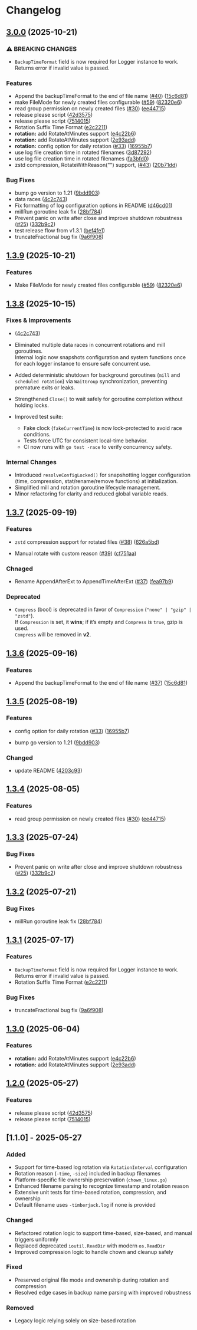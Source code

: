 # Changelog

## [3.0.0](https://github.com/DeRuina/timberjack/compare/v2.0.1...v3.0.0) (2025-10-21)


### ⚠ BREAKING CHANGES

* `BackupTimeFormat` field is now required for Logger instance to work. Returns error if invalid value is passed.

### Features

* Append the backupTimeFormat to the end of file name ([#40](https://github.com/DeRuina/timberjack/issues/40)) ([15c6d81](https://github.com/DeRuina/timberjack/commit/15c6d813214c9c7f1372af55f9b705d9d2a3a88e))
* make FileMode for newly created files configurable ([#59](https://github.com/DeRuina/timberjack/issues/59)) ([82320e6](https://github.com/DeRuina/timberjack/commit/82320e6d10084bf4cb32a80ced28175f66d15214))
* read group permission on newly created files ([#30](https://github.com/DeRuina/timberjack/issues/30)) ([ee44715](https://github.com/DeRuina/timberjack/commit/ee447152a04d62ae12811a2212815f8960ca0d9d))
* release please script ([42d3575](https://github.com/DeRuina/timberjack/commit/42d35750d4f0f5cfac7c339ba9dcdee77527ab72))
* release please script ([7514015](https://github.com/DeRuina/timberjack/commit/751401565635ff4eecbaffdf82e2333973cfe18a))
* Rotation Suffix Time Format ([e2c2211](https://github.com/DeRuina/timberjack/commit/e2c22115ae301c034e07c703ab9729d25b170a49))
* **rotation:** add RotateAtMinutes support ([e4c22b6](https://github.com/DeRuina/timberjack/commit/e4c22b6858ea7ca2493a1c6af4a6032f5e2ea95c))
* **rotation:** add RotateAtMinutes support ([2e93add](https://github.com/DeRuina/timberjack/commit/2e93adddf122269e2043506a5b7a46b4106eea86))
* **rotation:** config option for daily rotation ([#33](https://github.com/DeRuina/timberjack/issues/33)) ([16955b7](https://github.com/DeRuina/timberjack/commit/16955b7e540f9562122590ae05f591dd43cd5860))
* use log file creation time in rotated filenames ([3d87292](https://github.com/DeRuina/timberjack/commit/3d87292ec8b528e24dc325c51a137170e49ca0f7))
* use log file creation time in rotated filenames ([fa3bfd0](https://github.com/DeRuina/timberjack/commit/fa3bfd082947e261c003cbe1134af52428dea4dc))
* zstd compression, RotateWithReason("") support,  ([#43](https://github.com/DeRuina/timberjack/issues/43)) ([20b71dd](https://github.com/DeRuina/timberjack/commit/20b71dd4450965b9639049961512e408ad6b0ba8))


### Bug Fixes

* bump go version to 1.21 ([9bdd903](https://github.com/DeRuina/timberjack/commit/9bdd9038638e72a7fb330fe97f8c730864b9cbd5))
* data races ([4c2c743](https://github.com/DeRuina/timberjack/commit/4c2c7433979b88b308dc927f10c95ee0fa221327))
* Fix formatting of log configuration options in README ([d46cd01](https://github.com/DeRuina/timberjack/commit/d46cd01b7125bbe24147a3ac34ad56e49453e933))
* millRun goroutine leak fix ([28bf784](https://github.com/DeRuina/timberjack/commit/28bf784b830e5f839054f7d82950087e323b958f))
* Prevent panic on write after close and improve shutdown robustness ([#25](https://github.com/DeRuina/timberjack/issues/25)) ([332b9c2](https://github.com/DeRuina/timberjack/commit/332b9c2553d63f5eafdce47237d29b510609f823))
* test release flow from v1.3.1 ([bef4fe1](https://github.com/DeRuina/timberjack/commit/bef4fe1e31bc8a3099e8fc94605ebf345b5c8b52))
* truncateFractional bug fix ([9a6f908](https://github.com/DeRuina/timberjack/commit/9a6f908d270ddfa45df66621b0b12b1ff44ab28f))

## [1.3.9](https://github.com/DeRuina/timberjack/compare/v1.3.8...v1.3.9) (2025-10-21)

### Features

*  Make FileMode for newly created files configurable ([#59](https://github.com/DeRuina/timberjack/pull/59)) ([82320e6](https://github.com/DeRuina/timberjack/commit/82320e6d10084bf4cb32a80ced28175f66d15214))


## [1.3.8](https://github.com/DeRuina/timberjack/compare/v1.3.7...v1.3.8) (2025-10-15)

### Fixes & Improvements

* ([4c2c743](https://github.com/DeRuina/timberjack/commit/4c2c7433979b88b308dc927f10c95ee0fa221327))

* Eliminated multiple data races in concurrent rotations and mill goroutines.  
  Internal logic now snapshots configuration and system functions once for each logger instance to ensure safe concurrent use.

* Added deterministic shutdown for background goroutines (`mill` and `scheduled rotation`) via `WaitGroup` synchronization, preventing premature exits or leaks.

* Strengthened `Close()` to wait safely for goroutine completion without holding locks.

* Improved test suite:  
  - Fake clock (`fakeCurrentTime`) is now lock-protected to avoid race conditions.  
  - Tests force UTC for consistent local-time behavior.  
  - CI now runs with `go test -race` to verify concurrency safety.

### Internal Changes

* Introduced `resolveConfigLocked()` for snapshotting logger configuration (time, compression, stat/rename/remove functions) at initialization.
* Simplified mill and rotation goroutine lifecycle management.
* Minor refactoring for clarity and reduced global variable reads.



## [1.3.7](https://github.com/DeRuina/timberjack/compare/v1.3.6...v1.3.7) (2025-09-19)

### Features

* `zstd` compression support for rotated files ([#38](https://github.com/DeRuina/timberjack/issues/38)) ([626a5bd](https://github.com/DeRuina/timberjack/pull/43/commits/626a5bd5c4b45eab8d73b906716cf4587ca5aa64))

* Manual rotate with custom reason ([#39](https://github.com/DeRuina/timberjack/issues/39)) ([cf751aa](https://github.com/DeRuina/timberjack/pull/43/commits/cf751aa14d312ecf8153234c9c57ff50ff277700))

### Chnaged

* Rename AppendAfterExt to AppendTimeAfterExt ([#37](https://github.com/DeRuina/timberjack/issues/37)) ([fea97b9](https://github.com/DeRuina/timberjack/pull/43/commits/fea97b9985f939a7f05df7a7f3f458c8b4ab02d9))

### Deprecated
- `Compress` (bool) is deprecated in favor of `Compression` (`"none" | "gzip" | "zstd"`).  
  If `Compression` is set, it **wins**; if it’s empty and `Compress` is `true`, gzip is used.  
  `Compress` will be removed in **v2**.

## [1.3.6](https://github.com/DeRuina/timberjack/compare/v1.3.5...v1.3.6) (2025-09-16)

### Features

* Append the backupTimeFormat to the end of file name ([#37](https://github.com/DeRuina/timberjack/issues/37)) ([15c6d81](https://github.com/DeRuina/timberjack/commit/15c6d813214c9c7f1372af55f9b705d9d2a3a88e))


## [1.3.5](https://github.com/DeRuina/timberjack/compare/v1.3.4...v1.3.5) (2025-08-19)

### Features

* config option for daily rotation ([#33](https://github.com/DeRuina/timberjack/issues/33)) ([16955b7](https://github.com/DeRuina/timberjack/commit/16955b7e540f9562122590ae05f591dd43cd5860))

* bump go version to 1.21  ([9bdd903](https://github.com/DeRuina/timberjack/commit/9bdd9038638e72a7fb330fe97f8c730864b9cbd5))

### Changed

* update README  ([4203c93](https://github.com/DeRuina/timberjack/commit/4203c93e80ece5d83ec387170bee3f5a69253daf))

## [1.3.4](https://github.com/DeRuina/timberjack/compare/v1.3.3...v1.3.4) (2025-08-05)

### Features

* read group permission on newly created files ([#30](https://github.com/DeRuina/timberjack/issues/30)) ([ee44715](https://github.com/DeRuina/timberjack/commit/ee447152a04d62ae12811a2212815f8960ca0d9d))

## [1.3.3](https://github.com/DeRuina/timberjack/compare/v1.3.2...v1.3.3) (2025-07-24)

### Bug Fixes

*  Prevent panic on write after close and improve shutdown robustness ([#25](https://github.com/DeRuina/timberjack/issues/25)) ([332b9c2](https://github.com/DeRuina/timberjack/commit/332b9c2553d63f5eafdce47237d29b510609f823))


## [1.3.2](https://github.com/DeRuina/timberjack/compare/v1.3.1...v1.3.2) (2025-07-21)

### Bug Fixes

* millRun goroutine leak fix ([28bf784](https://github.com/DeRuina/timberjack/commit/28bf784b830e5f839054f7d82950087e323b958f))


## [1.3.1](https://github.com/DeRuina/timberjack/compare/v1.3.0...v1.3.1) (2025-07-17)


### Features

* `BackupTimeFormat` field is now required for Logger instance to work. Returns error if invalid value is passed.
* Rotation Suffix Time Format ([e2c2211](https://github.com/DeRuina/timberjack/commit/e2c22115ae301c034e07c703ab9729d25b170a49))

### Bug Fixes

* truncateFractional bug fix ([9a6f908](https://github.com/DeRuina/timberjack/commit/9a6f908d270ddfa45df66621b0b12b1ff44ab28f))


## [1.3.0](https://github.com/DeRuina/timberjack/compare/v1.2.0...v1.3.0) (2025-06-04)


### Features

* **rotation:** add RotateAtMinutes support ([e4c22b6](https://github.com/DeRuina/timberjack/commit/e4c22b6858ea7ca2493a1c6af4a6032f5e2ea95c))
* **rotation:** add RotateAtMinutes support ([2e93add](https://github.com/DeRuina/timberjack/commit/2e93adddf122269e2043506a5b7a46b4106eea86))

## [1.2.0](https://github.com/DeRuina/timberjack/compare/v1.1.0...v1.2.0) (2025-05-27)


### Features

* release please script ([42d3575](https://github.com/DeRuina/timberjack/commit/42d35750d4f0f5cfac7c339ba9dcdee77527ab72))
* release please script ([7514015](https://github.com/DeRuina/timberjack/commit/751401565635ff4eecbaffdf82e2333973cfe18a))

## [1.1.0] - 2025-05-27

### Added
- Support for time-based log rotation via `RotationInterval` configuration
- Rotation reason (`-time`, `-size`) included in backup filenames
- Platform-specific file ownership preservation (`chown_linux.go`)
- Enhanced filename parsing to recognize timestamp and rotation reason
- Extensive unit tests for time-based rotation, compression, and ownership
- Default filename uses `-timberjack.log` if none is provided

### Changed
- Refactored rotation logic to support time-based, size-based, and manual triggers uniformly
- Replaced deprecated `ioutil.ReadDir` with modern `os.ReadDir`
- Improved compression logic to handle chown and cleanup safely

### Fixed
- Preserved original file mode and ownership during rotation and compression
- Resolved edge cases in backup name parsing with improved robustness

### Removed
- Legacy logic relying solely on size-based rotation
